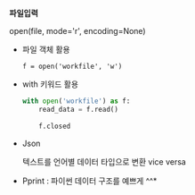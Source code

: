 **파일입력**

open(file, mode='r', encoding=None) 



* 파일 객체 활용

  ```
  f = open('workfile', 'w')
  ```

  

* with 키워드 활용

  ```python
  with open('workfile') as f:
      read_data = f.read()
      
      f.closed
  ```

* Json

  텍스트를 언어별 데이터 타입으로 변환 vice versa

* Pprint : 파이썬 데이터 구조를 예쁘게 ^^*